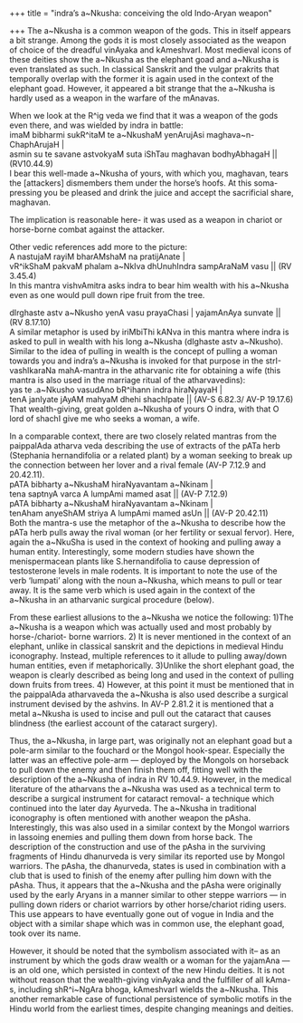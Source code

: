 +++
title = "indra’s a~Nkusha: conceiving the old Indo-Aryan weapon"

+++
The a\~Nkusha is a common weapon of the gods. This in itself appears a
bit strange. Among the gods it is most closely associated as the weapon
of choice of the dreadful vinAyaka and kAmeshvarI. Most medieval icons
of these deities show the a\~Nkusha as the elephant goad and a\~Nkusha
is even translated as such. In classical Sanskrit and the vulgar
prakrits that temporally overlap with the former it is again used in the
context of the elephant goad. However, it appeared a bit strange that
the a\~Nkusha is hardly used as a weapon in the warfare of the mAnavas.

When we look at the R^ig veda we find that it was a weapon of the gods
even there, and was wielded by indra in battle:  
imaM bibharmi sukR^itaM te a\~NkushaM yenArujAsi maghava\~n-ChaphArujaH
|  
asmin su te savane astvokyaM suta iShTau maghavan bodhyAbhagaH ||
(RV10.44.9)  
I bear this well-made a\~Nkusha of yours, with which you, maghavan,
tears the \[attackers\] dismembers them under the horse’s hoofs. At this
soma-pressing you be pleased and drink the juice and accept the
sacrificial share, maghavan.

The implication is reasonable here- it was used as a weapon in chariot
or horse-borne combat against the attacker.

Other vedic references add more to the picture:  
A nastujaM rayiM bharAMshaM na pratijAnate |  
vR^ikShaM pakvaM phalam a\~NkIva dhUnuhIndra sampAraNaM vasu || (RV
3.45.4)  
In this mantra vishvAmitra asks indra to bear him wealth with his
a\~Nkusha even as one would pull down ripe fruit from the tree.

dIrghaste astv a\~Nkusho yenA vasu prayaChasi | yajamAnAya sunvate ||
(RV 8.17.10)  
A similar metaphor is used by iriMbiThi kANva in this mantra where indra
is asked to pull in wealth with his long a\~Nkusha (dIghaste astv
a\~Nkusho). Similar to the idea of pulling in wealth is the concept of
pulling a woman towards you and indra’s a\~Nkusha is invoked for that
purpose in the strI-vashIkaraNa mahA-mantra in the atharvanic rite for
obtaining a wife (this mantra is also used in the marriage ritual of the
atharvavedins):  
yas te .a\~Nkusho vasudAno bR^ihann indra hiraNyayaH |  
tenA janIyate jAyAM mahyaM dhehi shachIpate || (AV-S 6.82.3/ AV-P
19.17.6)  
That wealth-giving, great golden a\~Nkusha of yours O indra, with that O
lord of shachI give me who seeks a woman, a wife.

In a comparable context, there are two closely related mantras from the
paippalAda atharva veda describing the use of extracts of the pATa herb
(Stephania hernandifolia or a related plant) by a woman seeking to break
up the connection between her lover and a rival female (AV-P 7.12.9 and
20.42.11).  
pATA bibharty a\~NkushaM hiraNyavantam a\~Nkinam |  
tena saptnyA varca A lumpAmi mamed asat || (AV-P 7.12.9)  
pATA bibharty a\~NkushaM hiraNyavantam a\~Nkinam |  
tenAham anyeShAM striya A lumpAmi mamed asUn || (AV-P 20.42.11)  
Both the mantra-s use the metaphor of the a\~Nkusha to describe how the
pATa herb pulls away the rival woman (or her fertility or sexual
fervor). Here, again the a\~NkuSha is used in the context of hooking and
pulling away a human entity. Interestingly, some modern studies have
shown the menispermacean plants like S.hernandifolia to cause depression
of testosterone levels in male rodents. It is important to note the use
of the verb ‘lumpati’ along with the noun a\~Nkusha, which means to pull
or tear away. It is the same verb which is used again in the context of
the a\~Nkusha in an atharvanic surgical procedure (below).

From these earliest allusions to the a\~Nkusha we notice the following:
1)The a\~Nkusha is a weapon which was actually used and most probably by
horse-/chariot- borne warriors. 2) It is never mentioned in the context
of an elephant, unlike in classical sanskrit and the depictions in
medieval Hindu iconography. Instead, multiple references to it allude to
pulling away/down human entities, even if metaphorically. 3)Unlike the
short elephant goad, the weapon is clearly described as being long and
used in the context of pulling down fruits from trees. 4) However, at
this point it must be mentioned that in the paippalAda atharvaveda the
a\~Nkusha is also used describe a surgical instrument devised by the
ashvins. In AV-P 2.81.2 it is mentioned that a metal a\~Nkusha is used
to incise and pull out the cataract that causes blindness (the earliest
account of the cataract surgery).

Thus, the a\~Nkusha, in large part, was originally not an elephant goad
but a pole-arm similar to the fouchard or the Mongol hook-spear.
Especially the latter was an effective pole-arm — deployed by the
Mongols on horseback to pull down the enemy and then finish them off,
fitting well with the description of the a\~Nkusha of indra in RV
10.44.9. However, in the medical literature of the atharvans the
a\~Nkusha was used as a technical term to describe a surgical instrument
for cataract removal- a technique which continued into the later day
Ayurveda. The a\~Nkusha in traditional iconography is often mentioned
with another weapon the pAsha. Interestingly, this was also used in a
similar context by the Mongol warriors in lassoing enemies and pulling
them down from horse back. The description of the construction and use
of the pAsha in the surviving fragments of Hindu dhanurveda is very
similar its reported use by Mongol warriors. The pAsha, the dhanurveda,
states is used in combination with a club that is used to finish of the
enemy after pulling him down with the pAsha. Thus, it appears that the
a\~Nkusha and the pAsha were originally used by the early Aryans in a
manner similar to other steppe warriors — in pulling down riders or
chariot warriors by other horse/chariot riding users. This use appears
to have eventually gone out of vogue in India and the object with a
similar shape which was in common use, the elephant goad, took over its
name.

However, it should be noted that the symbolism associated with it– as an
instrument by which the gods draw wealth or a woman for the yajamAna —
is an old one, which persisted in context of the new Hindu deities. It
is not without reason that the wealth-giving vinAyaka and the fulfiller
of all kAma-s, including shR^i\~NgAra bhoga, kAmeshvarI wields the
a\~Nkusha. This another remarkable case of functional persistence of
symbolic motifs in the Hindu world from the earliest times, despite
changing meanings and deities.
